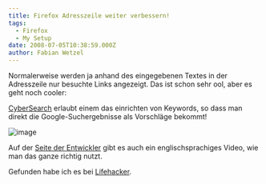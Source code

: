 ```yaml
---
title: Firefox Adresszeile weiter verbessern!
tags:
  - Firefox
  - My Setup
date: 2008-07-05T10:38:59.000Z
author: Fabian Wetzel
---
```


Normalerweise werden ja anhand des eingegebenen Textes in der Adresszeile nur besuchte Links angezeigt. Das ist schon sehr ool, aber es geht noch cooler:

[CyberSearch](https://addons.mozilla.org/en-US/firefox/addon/7931) erlaubt einem das einrichten von Keywords, so dass man direkt die Google-Suchergebnisse als Vorschläge bekommt!

![image](image13.png)

Auf der [Seite der Entwickler](http://cybernetnews.com/cybersearch/) gibt es auch ein englischsprachiges Video, wie man das ganze richtig nutzt.

Gefunden habe ich es bei [Lifehacker](http://lifehacker.com/397745/cybersearch-integrates-search-results-with-your-awesomebar).


